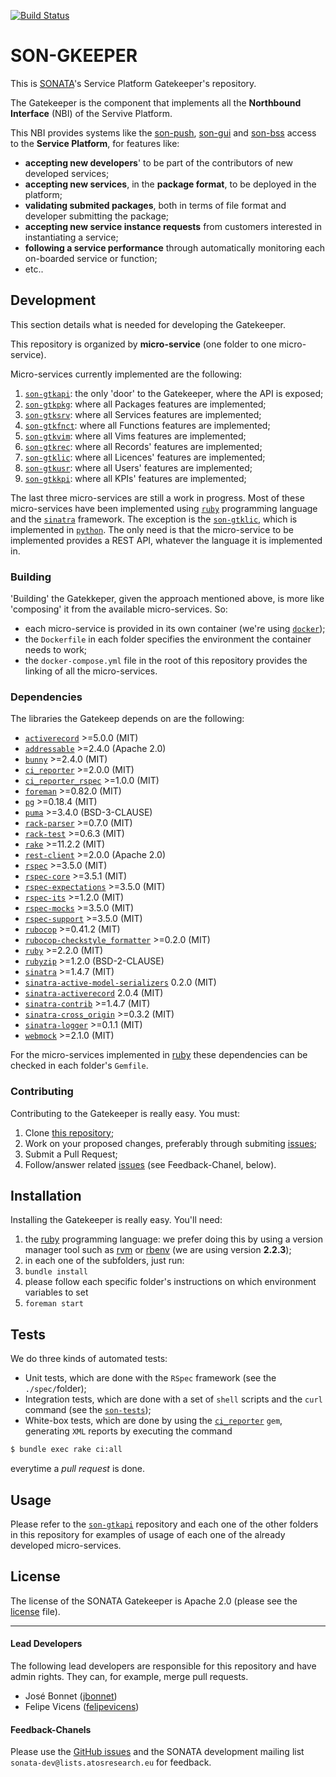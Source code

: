 [![Build Status](http://jenkins.sonata-nfv.eu/buildStatus/icon?job=son-gkeeper)](http://jenkins.sonata-nfv.eu/job/son-gkeeper)

# SON-GKEEPER
This is [SONATA](http://www.sonata-nfv.eu)'s Service Platform Gatekeeper's repository.

The Gatekeeper is the component that implements all the **Northbound Interface** (NBI) of the Servive Platform.
 
This NBI provides systems like the [son-push](http://github.com/sonata-nfv/son-push), [son-gui](http://github.com/sonata-nfv/son-gui) and [son-bss](http://github.com/sonata-nfv/son-bss) access to the **Service Platform**, for features like:

 * **accepting new developers**' to be part of the contributors of new developed services;
 * **accepting new services**, in the **package format**, to be deployed in the platform;
 * **validating submited packages**, both in terms of file format and developer submitting the package;
 * **accepting new service instance requests** from customers interested in instantiating a service;
 * **following a service performance** through automatically monitoring each on-boarded service or function;
 * etc..

## Development
This section details what is needed for developing the Gatekeeper.

This repository is organized by **micro-service** (one folder to one micro-service).

Micro-services currently implemented are the following:

1. [`son-gtkapi`](https://github.com/sonata-nfv/son-gkeeper/tree/master/son-gtkapi): the only 'door' to the Gatekeeper, where the API is exposed;
1. [`son-gtkpkg`](https://github.com/sonata-nfv/son-gkeeper/tree/master/son-gtkpkg): where all Packages features are implemented;
1. [`son-gtksrv`](https://github.com/sonata-nfv/son-gkeeper/tree/master/son-gtksrv): where all Services features are implemented;
1. [`son-gtkfnct`](https://github.com/sonata-nfv/son-gkeeper/tree/master/son-gtkfnct): where all Functions features are implemented;
1. [`son-gtkvim`](https://github.com/sonata-nfv/son-gkeeper/tree/master/son-gtkvim): where all Vims features are implemented;
1. [`son-gtkrec`](https://github.com/sonata-nfv/son-gkeeper/tree/master/son-gtkrec): where all Records' features are implemented;
1. [`son-gtklic`](https://github.com/sonata-nfv/son-gkeeper/tree/master/son-gtklic): where all Licences' features are implemented;
1. [`son-gtkusr`](https://github.com/sonata-nfv/son-gkeeper/tree/master/son-gtkusr): where all Users' features are implemented;
1. [`son-gtkkpi`](https://github.com/sonata-nfv/son-gkeeper/tree/master/son-gtkkpi): where all KPIs' features are implemented;

The last three micro-services are still a work in progress. Most of these micro-services have been implemented using [`ruby`](https://github.com/ruby/ruby/tree/ruby_2_2) programming language and the [`sinatra`](https://github.com/sinatra/sinatra) framework. The exception is the [`son-gtklic`](https://github.com/sonata-nfv/son-gkeeper/tree/master/son-gtklic), which is implemented in [`python`](https://www.python.org/). The only need is that the micro-service to be implemented provides a REST API, whatever the language it is implemented in.

### Building
'Building' the Gatekkeper, given the approach mentioned above, is more like 'composing' it from the available micro-services. So:

* each micro-service is provided in its own container (we're using [`docker`](https://github.com/docker/docker));
* the `Dockerfile` in each folder specifies the environment the container needs to work;
* the `docker-compose.yml` file in the root of this repository provides the linking of all the micro-services.

### Dependencies
The libraries the Gatekeep depends on are the following:

* [`activerecord`](https://github.com/rails/rails/tree/master/activerecord) >=5.0.0 (MIT)
* [`addressable`](https://github.com/sporkmonger/addressable) >=2.4.0 (Apache 2.0)
* [`bunny`](https://github.com/ruby-amqp/bunny) >=2.4.0 (MIT)
* [`ci_reporter`](https://github.com/ci-reporter/ci_reporter) >=2.0.0 (MIT)
* [`ci_reporter_rspec`](https://github.com/ci-reporter/ci_reporter_rspec) >=1.0.0 (MIT)
* [`foreman`](https://github.com/ddollar/foreman) >=0.82.0 (MIT)
* [`pg`](https://bitbucket.org/ged/ruby-pg/wiki/Home) >=0.18.4 (MIT)
* [`puma`](https://github.com/puma/puma) >=3.4.0 (BSD-3-CLAUSE)
* [`rack-parser`](https://github.com/achiu/rack-parser) >=0.7.0 (MIT)
* [`rack-test`](https://github.com/brynary/rack-test) >=0.6.3 (MIT)
* [`rake`](https://github.com/ruby/rake) >=11.2.2 (MIT)
* [`rest-client`](https://github.com/rest-client/rest-client) >=2.0.0 (Apache 2.0)
* [`rspec`](https://github.com/rspec/rspec) >=3.5.0 (MIT)
* [`rspec-core`](https://github.com/rspec/rspec-core) >=3.5.1 (MIT)
* [`rspec-expectations`](https://github.com/rspec/rspec-expectations) >=3.5.0 (MIT)
* [`rspec-its`](https://github.com/rspec/rspec-its) >=1.2.0 (MIT)
* [`rspec-mocks`](https://github.com/rspec/rspec-mocks) >=3.5.0 (MIT)
* [`rspec-support`](https://github.com/rspec/rspec-support) >=3.5.0 (MIT)
* [`rubocop`](https://github.com/bbatsov/rubocop) >=0.41.2 (MIT)
* [`rubocop-checkstyle_formatter`](https://github.com/eitoball/rubocop-checkstyle_formatter) >=0.2.0 (MIT)
* [`ruby`](https://github.com/ruby/ruby/tree/ruby_2_2) >=2.2.0 (MIT)
* [`rubyzip`](https://github.com/rubyzip/rubyzip) >=1.2.0 (BSD-2-CLAUSE)
* [`sinatra`](https://github.com/sinatra/sinatra) >=1.4.7 (MIT)
* [`sinatra-active-model-serializers`](https://github.com/SauloSilva/sinatra-active-model-serializers) 0.2.0 (MIT)
* [`sinatra-activerecord`](https://github.com/SauloSilva/sinatra-activerecord) 2.0.4 (MIT)
* [`sinatra-contrib`](https://github.com/sinatra/sinatra-contrib) >=1.4.7 (MIT)
* [`sinatra-cross_origin`](https://github.com/britg/sinatra-cross_origin) >=0.3.2 (MIT)
* [`sinatra-logger`](https://github.com/kematzy/sinatra-logger) >=0.1.1 (MIT)
* [`webmock`](https://github.com/bblimke/webmock) >=2.1.0 (MIT)

For the micro-services implemented in [ruby](http://www.ruby-lang.org) these dependencies can be checked in each folder's `Gemfile`.

### Contributing
Contributing to the Gatekeeper is really easy. You must:

1. Clone [this repository](http://github.com/sonata-nfv/son-gkeeper);
1. Work on your proposed changes, preferably through submiting [issues](https://github.com/sonata-nfv/son-gkeeper/issues);
1. Submit a Pull Request;
1. Follow/answer related [issues](https://github.com/sonata-nfv/son-gkeeper/issues) (see Feedback-Chanel, below).

## Installation
Installing the Gatekeeper is really easy. You'll need:

1. the [ruby](http://www.ruby-lang.org) programming language: we prefer doing this by using a version manager tool such as [rvm](https://rvm.io) or [rbenv](http://rbenv.org) (we are using version **2.2.3**);
1. in each one of the subfolders, just run:
  1. `bundle install`
  1. please follow each specific folder's instructions on which environment variables to set
  1. `foreman start`

## Tests
We do three kinds of automated tests:

* Unit tests, which are done with the `RSpec` framework (see the `./spec/`folder);
* Integration tests, which are done with a set of `shell` scripts and the `curl` command (see the [`son-tests`](https://github.com/sonata-nfv/son-tests));
* White-box tests, which are done by using the [`ci_reporter`](https://github.com/ci-reporter/ci_reporter) `gem`, generating `XML` reports by executing the command

```sh
$ bundle exec rake ci:all
```
everytime a *pull request* is done.

## Usage
Please refer to the [`son-gtkapi`](https://github.com/sonata-nfv/son-gkeeper/tree/master/son-gtkapi) repository and each one of the other folders in this repository for examples of usage of each one of the already developed micro-services.

## License
The license of the SONATA Gatekeeper is Apache 2.0 (please see the [license](https://github.com/sonata-nfv/son-editorgkeeper/blob/master/LICENSE) file).

---
#### Lead Developers

The following lead developers are responsible for this repository and have admin rights. They can, for example, merge pull requests.

* José Bonnet ([jbonnet](https://github.com/jbonnet))
* Felipe Vicens ([felipevicens](https://github.com/felipevicens))

#### Feedback-Chanels

Please use the [GitHub issues](https://github.com/sonata-nfv/son-gkeeper/issues) and the SONATA development mailing list `sonata-dev@lists.atosresearch.eu` for feedback.
